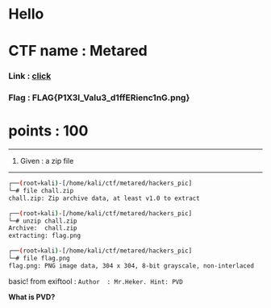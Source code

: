 # Hello 
# CTF name : Metared
### Link : [click](https://ctf.csirt.cedia.org.ec/)
### Flag : FLAG{P1X3l_Valu3_d1ffERienc1nG.png}
# points : 100

----
  
 1. Given : a zip file 
 ---
 ```bash
 ┌──(root💀kali)-[/home/kali/ctf/metared/hackers_pic]
└─# file chall.zip
chall.zip: Zip archive data, at least v1.0 to extract
                                                                                               
┌──(root💀kali)-[/home/kali/ctf/metared/hackers_pic]
└─# unzip chall.zip 
Archive:  chall.zip
 extracting: flag.png                
                                                                                               
┌──(root💀kali)-[/home/kali/ctf/metared/hackers_pic]
└─# file flag.png     
flag.png: PNG image data, 304 x 304, 8-bit grayscale, non-interlaced

```

basic!
  from exiftool : `Author  : Mr.Heker. Hint: PVD`
 
 **What  is PVD?**
 
